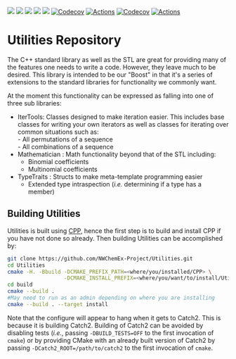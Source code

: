 ![](https://github.com/NWChemEx-Project/Utilities/workflows/C_C++_CI/badge.svg)
![](https://github.com/NWChemEx-Project/Utilities/workflows/C_C++_CI/badge.svg?event=pull_request)
![](https://github.com/:owner/:repo/workflows/C_C++_CI/badge.svg)
![](https://github.com/:owner/:repo/workflows/C_C++_CI/badge.svg?event=pull_request)
![](https://codecov.io/gh/NWChemEx-Project/Utilities/branch/master/graph/badge.svg)
[![Codecov](https://codecov.io/gh/:owner/:repo/branch/:branch/graph/badge.svg)](https://codecov.io/gh/:owner/:repo)
[![Actions](https://github.com/:owner/:repo/workflows/C_C++_CI/badge.svg)](https://github.com/:owner/:repo)
[![Codecov](https://codecov.io/gh/hjjvandam/Utilities/branch/github-actions/graph/badge.svg)](https://codecov.io/gh/hjjvandam/Utilities/branch/github-actions)
[![Actions](https://github.com/hjjvandam/Utilities/workflows/C_C++_CI/badge.svg)](https://github.com/hjjvandam/Utilities)

Utilities Repository
======================

The C++ standard library as well as the STL are great for providing many of the
features one needs to write a code.  However, they leave much to be desired.
This library is intended to be our "Boost" in that it's a series of 
extensions to the standard libraries for functionality we commonly want.

At the moment this functionality can be expressed as falling into one of three
sub libraries:

- IterTools: Classes designed to make iteration easier.  This includes base
             classes for writing your own iterators as well as classes for
             iterating over common situations such as:  
             - All permutations of a sequence  
             - All combinations of a sequence       
- Mathematician : Math functionality beyond that of the STL including:  
  - Binomial coefficients
  - Multinomial coefficients
- TypeTraits : Structs to make meta-template programming easier
  - Extended type intraspection (*i.e.* determining if a type has a member)

Building Utilities
--------------------

Utilities is built using [CPP](https://github.com/CMakePackagingProject/CMakePackagingProject.git),
hence the first step is to build and install CPP if you have not done so
already. Then building Utilities can be accomplished by:

```bash
git clone https://github.com/NWChemEx-Project/Utilities.git
cd Utilities
cmake -H. -Bbuild -DCMAKE_PREFIX_PATH=<where/you/installed/CPP> \
                  -DCMAKE_INSTALL_PREFIX=<where/you/want/to/install/Utilities>
cd build
cmake --build .
#May need to run as an admin depending on where you are installing
cmake --build . --target install                  
```

Note that the configure will appear to hang when it gets to Catch2. 
This is because it is building Catch2. Building of Catch2 can be 
avoided by disabling tests (*i.e.*, passing `-DBUILD_TESTS=OFF` to the first
invocation of `cmake`) or by providing CMake with an already built version of
Catch2 by passing `-DCatch2_ROOT=/path/to/catch2` to the first invocation of 
`cmake`.
